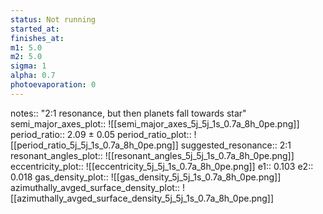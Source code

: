 ```yaml
---
status: Not running
started_at:
finishes_at:
m1: 5.0
m2: 5.0
sigma: 1
alpha: 0.7
photoevaporation: 0
---
```


notes:: "2:1 resonance, but then planets fall towards star"
semi_major_axes_plot:: ![[semi_major_axes_5j_5j_1s_0.7a_8h_0pe.png]]
period_ratio:: 2.09 ± 0.05
period_ratio_plot:: ![[period_ratio_5j_5j_1s_0.7a_8h_0pe.png]]
suggested_resonance:: 2:1
resonant_angles_plot:: ![[resonant_angles_5j_5j_1s_0.7a_8h_0pe.png]]
eccentricity_plot:: ![[eccentricity_5j_5j_1s_0.7a_8h_0pe.png]]
e1:: 0.103
e2:: 0.018
gas_density_plot:: ![[gas_density_5j_5j_1s_0.7a_8h_0pe.png]]
azimuthally_avged_surface_density_plot:: ![[azimuthally_avged_surface_density_5j_5j_1s_0.7a_8h_0pe.png]]
